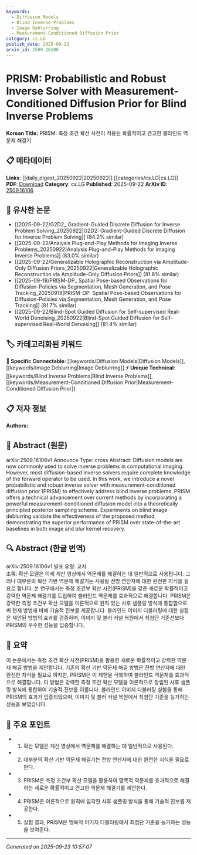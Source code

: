 ```yaml
---
keywords:
  - Diffusion Models
  - Blind Inverse Problems
  - Image Deblurring
  - Measurement-Conditioned Diffusion Prior
category: cs.LG
publish_date: 2025-09-22
arxiv_id: 2509.16106
---
```


<!-- KEYWORD_LINKING_METADATA:
{
  "processed_timestamp": "2025-09-23T10:57:07.844749",
  "vocabulary_version": "1.0",
  "selected_keywords": [
    "Diffusion Models",
    "Blind Inverse Problems",
    "Image Deblurring",
    "Measurement-Conditioned Diffusion Prior"
  ],
  "rejected_keywords": [],
  "similarity_scores": {
    "Diffusion Models": 0.78,
    "Blind Inverse Problems": 0.72,
    "Image Deblurring": 0.77,
    "Measurement-Conditioned Diffusion Prior": 0.7
  },
  "extraction_method": "AI_prompt_based",
  "budget_applied": true,
  "candidates_json": {
    "candidates": [
      {
        "surface": "Diffusion Models",
        "canonical": "Diffusion Models",
        "aliases": [
          "Diffusion-based Models"
        ],
        "category": "specific_connectable",
        "rationale": "Diffusion models are central to the paper's methodology and connect well with computational imaging topics.",
        "novelty_score": 0.55,
        "connectivity_score": 0.85,
        "specificity_score": 0.7,
        "link_intent_score": 0.78
      },
      {
        "surface": "Blind Inverse Problems",
        "canonical": "Blind Inverse Problems",
        "aliases": [
          "Blind Inverse Problem Solving"
        ],
        "category": "unique_technical",
        "rationale": "This is a specific problem domain addressed by the paper, offering high novelty and specificity.",
        "novelty_score": 0.75,
        "connectivity_score": 0.65,
        "specificity_score": 0.8,
        "link_intent_score": 0.72
      },
      {
        "surface": "Image Deblurring",
        "canonical": "Image Deblurring",
        "aliases": [
          "Deblurring"
        ],
        "category": "specific_connectable",
        "rationale": "Image deblurring is a key application area, providing strong connectivity to related computational imaging techniques.",
        "novelty_score": 0.5,
        "connectivity_score": 0.82,
        "specificity_score": 0.75,
        "link_intent_score": 0.77
      },
      {
        "surface": "Measurement-Conditioned Diffusion Prior",
        "canonical": "Measurement-Conditioned Diffusion Prior",
        "aliases": [
          "Measurement-Conditioned Prior"
        ],
        "category": "unique_technical",
        "rationale": "This concept is novel and specific to the proposed method, enhancing the understanding of the paper's contribution.",
        "novelty_score": 0.8,
        "connectivity_score": 0.6,
        "specificity_score": 0.85,
        "link_intent_score": 0.7
      }
    ],
    "ban_list_suggestions": [
      "method",
      "experiment",
      "performance"
    ]
  },
  "decisions": [
    {
      "candidate_surface": "Diffusion Models",
      "resolved_canonical": "Diffusion Models",
      "decision": "linked",
      "scores": {
        "novelty": 0.55,
        "connectivity": 0.85,
        "specificity": 0.7,
        "link_intent": 0.78
      }
    },
    {
      "candidate_surface": "Blind Inverse Problems",
      "resolved_canonical": "Blind Inverse Problems",
      "decision": "linked",
      "scores": {
        "novelty": 0.75,
        "connectivity": 0.65,
        "specificity": 0.8,
        "link_intent": 0.72
      }
    },
    {
      "candidate_surface": "Image Deblurring",
      "resolved_canonical": "Image Deblurring",
      "decision": "linked",
      "scores": {
        "novelty": 0.5,
        "connectivity": 0.82,
        "specificity": 0.75,
        "link_intent": 0.77
      }
    },
    {
      "candidate_surface": "Measurement-Conditioned Diffusion Prior",
      "resolved_canonical": "Measurement-Conditioned Diffusion Prior",
      "decision": "linked",
      "scores": {
        "novelty": 0.8,
        "connectivity": 0.6,
        "specificity": 0.85,
        "link_intent": 0.7
      }
    }
  ]
}
-->

# PRISM: Probabilistic and Robust Inverse Solver with Measurement-Conditioned Diffusion Prior for Blind Inverse Problems

**Korean Title:** PRISM: 측정 조건 확산 사전이 적용된 확률적이고 견고한 블라인드 역문제 해결기

## 📋 메타데이터

**Links**: [[daily_digest_20250922|20250922]] [[categories/cs.LG|cs.LG]]
**PDF**: [Download](https://arxiv.org/pdf/2509.16106.pdf)
**Category**: cs.LG
**Published**: 2025-09-22
**ArXiv ID**: [2509.16106](https://arxiv.org/abs/2509.16106)

## 🔗 유사한 논문
- [[2025-09-22/G2D2_ Gradient-Guided Discrete Diffusion for Inverse Problem Solving_20250922|G2D2: Gradient-Guided Discrete Diffusion for Inverse Problem Solving]] (84.2% similar)
- [[2025-09-22/Analysis Plug-and-Play Methods for Imaging Inverse Problems_20250922|Analysis Plug-and-Play Methods for Imaging Inverse Problems]] (83.0% similar)
- [[2025-09-22/Generalizable Holographic Reconstruction via Amplitude-Only Diffusion Priors_20250922|Generalizable Holographic Reconstruction via Amplitude-Only Diffusion Priors]] (81.8% similar)
- [[2025-09-18/PRISM-DP_ Spatial Pose-based Observations for Diffusion-Policies via Segmentation, Mesh Generation, and Pose Tracking_20250918|PRISM-DP: Spatial Pose-based Observations for Diffusion-Policies via Segmentation, Mesh Generation, and Pose Tracking]] (81.7% similar)
- [[2025-09-22/Blind-Spot Guided Diffusion for Self-supervised Real-World Denoising_20250922|Blind-Spot Guided Diffusion for Self-supervised Real-World Denoising]] (81.4% similar)

## 🏷️ 카테고리화된 키워드
**🔗 Specific Connectable**: [[keywords/Diffusion Models|Diffusion Models]], [[keywords/Image Deblurring|Image Deblurring]]
**⚡ Unique Technical**: [[keywords/Blind Inverse Problems|Blind Inverse Problems]], [[keywords/Measurement-Conditioned Diffusion Prior|Measurement-Conditioned Diffusion Prior]]

## 📋 저자 정보

**Authors:** 

## 📄 Abstract (원문)

arXiv:2509.16106v1 Announce Type: cross 
Abstract: Diffusion models are now commonly used to solve inverse problems in computational imaging. However, most diffusion-based inverse solvers require complete knowledge of the forward operator to be used. In this work, we introduce a novel probabilistic and robust inverse solver with measurement-conditioned diffusion prior (PRISM) to effectively address blind inverse problems. PRISM offers a technical advancement over current methods by incorporating a powerful measurement-conditioned diffusion model into a theoretically principled posterior sampling scheme. Experiments on blind image deblurring validate the effectiveness of the proposed method, demonstrating the superior performance of PRISM over state-of-the-art baselines in both image and blur kernel recovery.

## 🔍 Abstract (한글 번역)

arXiv:2509.16106v1 발표 유형: 교차  
초록: 확산 모델은 이제 계산 영상에서 역문제를 해결하는 데 일반적으로 사용됩니다. 그러나 대부분의 확산 기반 역문제 해결기는 사용될 전방 연산자에 대한 완전한 지식을 필요로 합니다. 본 연구에서는 측정 조건부 확산 사전(PRISM)을 갖춘 새로운 확률적이고 강력한 역문제 해결기를 도입하여 블라인드 역문제를 효과적으로 해결합니다. PRISM은 강력한 측정 조건부 확산 모델을 이론적으로 원칙 있는 사후 샘플링 방식에 통합함으로써 현재 방법에 비해 기술적 진보를 제공합니다. 블라인드 이미지 디블러링에 대한 실험은 제안된 방법의 효과를 검증하며, 이미지 및 블러 커널 복원에서 최첨단 기준선보다 PRISM의 우수한 성능을 입증합니다.

## 📝 요약

이 논문에서는 측정 조건 확산 사전(PRISM)을 활용한 새로운 확률적이고 강력한 역문제 해결 방법을 제안합니다. 기존의 확산 기반 역문제 해결 방법은 전방 연산자에 대한 완전한 지식을 필요로 하지만, PRISM은 이 제한을 극복하여 블라인드 역문제를 효과적으로 해결합니다. 이 방법은 강력한 측정 조건 확산 모델을 이론적으로 정립된 사후 샘플링 방식에 통합하여 기술적 진보를 이룹니다. 블라인드 이미지 디블러링 실험을 통해 PRISM의 효과가 입증되었으며, 이미지 및 블러 커널 복원에서 최첨단 기준을 능가하는 성능을 보였습니다.

## 🎯 주요 포인트

- 1. 확산 모델은 계산 영상에서 역문제를 해결하는 데 일반적으로 사용된다.
- 2. 대부분의 확산 기반 역문제 해결기는 전방 연산자에 대한 완전한 지식을 필요로 한다.
- 3. PRISM은 측정 조건부 확산 모델을 활용하여 맹목적 역문제를 효과적으로 해결하는 새로운 확률적이고 견고한 역문제 해결기를 제안한다.
- 4. PRISM은 이론적으로 원칙에 입각한 사후 샘플링 방식을 통해 기술적 진보를 제공한다.
- 5. 실험 결과, PRISM은 맹목적 이미지 디블러링에서 최첨단 기준을 능가하는 성능을 보여준다.


---

*Generated on 2025-09-23 10:57:07*